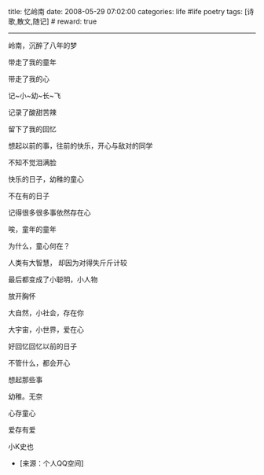title: 忆岭南 
date: 2008-05-29 07:02:00
categories: life #life poetry
tags: [诗歌,散文,随记]  # <!--more-->
reward: true

---


岭南，沉醉了八年的梦


带走了我的童年


带走了我的心

<!--more-->

记~小~幼~长~飞


记录了酸甜苦辣


留下了我的回忆


想起以前的事，往前的快乐，开心与敌对的同学


不知不觉泪满脸


快乐的日子，幼稚的童心


不在有的日子


记得很多很多事依然存在心


唉，童年的童年


为什么，童心何在？


人类有大智慧，
却因为对得失斤斤计较

最后都变成了小聪明，小人物



放开胸怀


大自然，小社会，存在你


大宇宙，小世界，爱在心


好回忆回忆以前的日子


不管什么，都会开心


想起那些事


幼稚。无奈


心存童心


爱存有爱


小K史也


- [来源：个人QQ空间]
